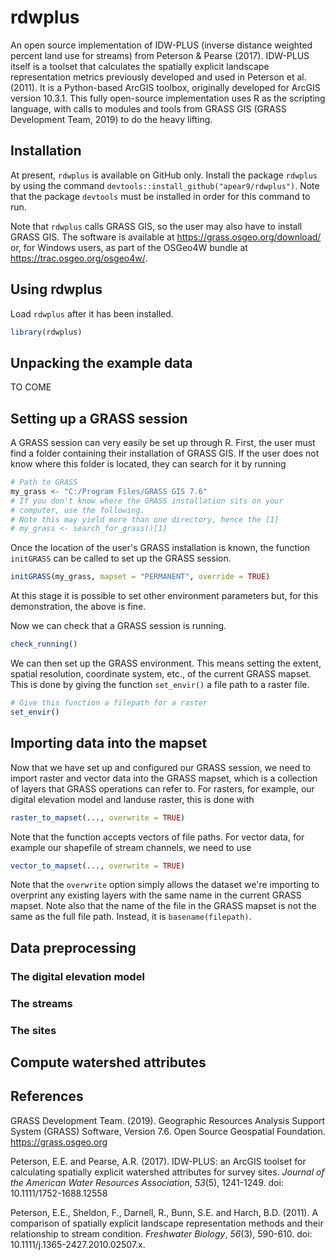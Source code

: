 
rdwplus
=======

An open source implementation of IDW-PLUS (inverse distance weighted percent land use for streams) from Peterson & Pearse (2017). IDW-PLUS itself is a toolset that calculates the spatially explicit landscape representation metrics previously developed and used in Peterson et al. (2011). It is a Python-based ArcGIS toolbox, originally developed for ArcGIS version 10.3.1. This fully open-source implementation uses R as the scripting language, with calls to modules and tools from GRASS GIS (GRASS Development Team, 2019) to do the heavy lifting.

Installation
------------

At present, `rdwplus` is available on GitHub only. Install the package `rdwplus` by using the command `devtools::install_github("apear9/rdwplus")`. Note that the package `devtools` must be installed in order for this command to run.

Note that `rdwplus` calls GRASS GIS, so the user may also have to install GRASS GIS. The software is available at <https://grass.osgeo.org/download/> or, for Windows users, as part of the OSGeo4W bundle at <https://trac.osgeo.org/osgeo4w/>.

Using rdwplus
-------------

Load `rdwplus` after it has been installed.

``` r
library(rdwplus)
```

Unpacking the example data
--------------------------

TO COME

Setting up a GRASS session
--------------------------

A GRASS session can very easily be set up through R. First, the user must find a folder containing their installation of GRASS GIS. If the user does not know where this folder is located, they can search for it by running

``` r
# Path to GRASS
my_grass <- "C:/Program Files/GRASS GIS 7.6"
# If you don't know where the GRASS installation sits on your
# computer, use the following.
# Note this may yield more than one directory, hence the [1]
# my_grass <- search_for_grass()[1]
```

Once the location of the user's GRASS installation is known, the function `initGRASS` can be called to set up the GRASS session.

``` r
initGRASS(my_grass, mapset = "PERMANENT", override = TRUE)
```

At this stage it is possible to set other environment parameters but, for this demonstration, the above is fine.

Now we can check that a GRASS session is running.

``` r
check_running()
```

We can then set up the GRASS environment. This means setting the extent, spatial resolution, coordinate system, etc., of the current GRASS mapset. This is done by giving the function `set_envir()` a file path to a raster file.

``` r
# Give this function a filepath for a raster
set_envir()
```

Importing data into the mapset
------------------------------

Now that we have set up and configured our GRASS session, we need to import raster and vector data into the GRASS mapset, which is a collection of layers that GRASS operations can refer to. For rasters, for example, our digital elevation model and landuse raster, this is done with

``` r
raster_to_mapset(..., overwrite = TRUE)
```

Note that the function accepts vectors of file paths. For vector data, for example our shapefile of stream channels, we need to use

``` r
vector_to_mapset(..., overwrite = TRUE)
```

Note that the `overwrite` option simply allows the dataset we're importing to overprint any existing layers with the same name in the current GRASS mapset. Note also that the name of the file in the GRASS mapset is not the same as the full file path. Instead, it is `basename(filepath)`.

Data preprocessing
------------------

### The digital elevation model

### The streams

### The sites

Compute watershed attributes
----------------------------

References
----------

GRASS Development Team. (2019). Geographic Resources Analysis Support System (GRASS) Software, Version 7.6. Open Source Geospatial Foundation. <https://grass.osgeo.org>

Peterson, E.E. and Pearse, A.R. (2017). IDW-PLUS: an ArcGIS toolset for calculating spatially explicit watershed attributes for survey sites. *Journal of the American Water Resources Association*, *53*(5), 1241-1249. doi: 10.1111/1752-1688.12558

Peterson, E.E., Sheldon, F., Darnell, R., Bunn, S.E. and Harch, B.D. (2011). A comparison of spatially explicit landscape representation methods and their relationship to stream condition. *Freshwater Biology*, *56*(3), 590-610. doi: 10.1111/j.1365-2427.2010.02507.x.
